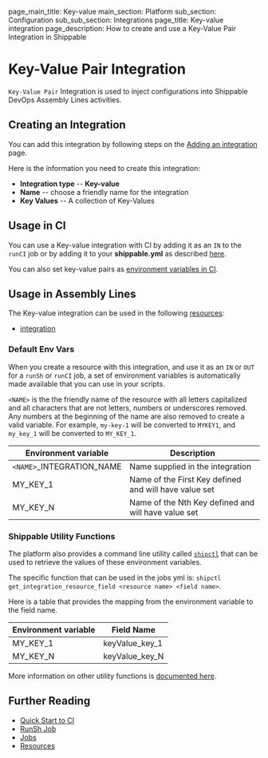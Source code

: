 page_main_title: Key-value
main_section: Platform
sub_section: Configuration
sub_sub_section: Integrations
page_title: Key-value integration
page_description: How to create and use a Key-Value Pair Integration in Shippable

# Key-Value Pair Integration

`Key-Value Pair` Integration is used to inject configurations into Shippable DevOps Assembly Lines activities.

## Creating an Integration

You can add this integration by following steps on the [Adding an integration](/platform/tutorial/integration/subscription-integrations/) page.

Here is the information you need to create this integration:

* **Integration type** -- **Key-value**
* **Name** -- choose a friendly name for the integration
* **Key Values** -- A collection of Key-Values

## Usage in CI

You can use a Key-value integration with CI by adding it as an `IN` to the `runCI` job or by adding it to your **shippable.yml** as described [here](/platform/tutorial/integration/howto-use-key-value-in-runci/).

You can also set key-value pairs as [environment variables in CI](/ci/env-vars/#usrEnv).

## Usage in Assembly Lines

The Key-value integration can be used in the following [resources](/platform/workflow/resource/overview/):

* [integration](/platform/workflow/resource/integration)

### Default Env Vars

When you create a resource with this integration, and use it as an `IN` or `OUT` for a `runSh` or `runCI` job, a set of environment variables is automatically made available that you can use in your scripts.

`<NAME>` is the the friendly name of the resource with all letters capitalized and all characters that are not letters, numbers or underscores removed. Any numbers at the beginning of the name are also removed to create a valid variable. For example, `my-key-1` will be converted to `MYKEY1`, and `my_key_1` will be converted to `MY_KEY_1`.

| Environment variable						| Description                         |
| ------------- 								|------------------------------------ |
| `<NAME>`\_INTEGRATION\_NAME   			| Name supplied in the integration |
| MY_KEY_1											| Name of the First Key defined and will have value set |
| MY_KEY_N											| Name of the Nth Key defined and will have value set |

### Shippable Utility Functions
The platform also provides a command line utility called [`shipctl`](/platform/tutorial/workflow/using-shipctl/) that can be used to retrieve the values of these environment variables.

The specific function that can be used in the jobs yml is: `shipctl get_integration_resource_field <resource name> <field name>`.

Here is a table that provides the mapping from the environment variable to the field name.

| Environment variable						| Field Name        |
| ------			 							|----------------- |
| MY_KEY_1											| keyValue_key_1 |
| MY_KEY_N											| keyValue_key_N |

More information on other utility functions is [documented here](/platform/tutorial/workflow/using-shipctl).

## Further Reading
* [Quick Start to CI](/getting-started/ci-sample)
* [RunSh Job](/platform/workflow/job/runsh)
* [Jobs](/platform/workflow/job/overview)
* [Resources](/platform/workflow/resource/overview)

